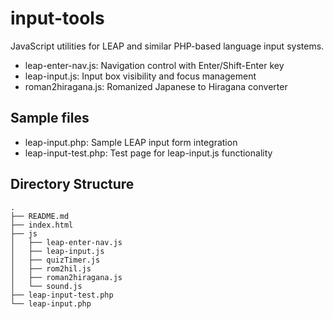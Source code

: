 # input-tools

JavaScript utilities for LEAP and similar PHP-based language input systems.

- leap-enter-nav.js: Navigation control with Enter/Shift-Enter key
- leap-input.js: Input box visibility and focus management
- roman2hiragana.js: Romanized Japanese to Hiragana converter

## Sample files

- leap-input.php: Sample LEAP input form integration
- leap-input-test.php: Test page for leap-input.js functionality

## Directory Structure

```
.
├── README.md
├── index.html
├── js
│   ├── leap-enter-nav.js
│   ├── leap-input.js
│   ├── quizTimer.js
│   ├── rom2hil.js
│   ├── roman2hiragana.js
│   └── sound.js
├── leap-input-test.php
└── leap-input.php
```
